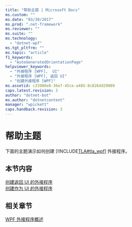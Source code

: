 ```yaml
---
title: "帮助主题 | Microsoft Docs"
ms.custom: ""
ms.date: "03/30/2017"
ms.prod: ".net-framework"
ms.reviewer: ""
ms.suite: ""
ms.technology: 
  - "dotnet-wpf"
ms.tgt_pltfrm: ""
ms.topic: "article"
f1_keywords: 
  - "AutoGeneratedOrientationPage"
helpviewer_keywords: 
  - "外接程序 [WPF],  UI"
  - "外接程序 [WPF], 返回 UI"
  - "创建外接程序 [WPF]"
ms.assetid: c33980e8-36e7-45ce-a485-8c826dd29009
caps.latest.revision: 3
author: "dotnet-bot"
ms.author: "dotnetcontent"
manager: "wpickett"
caps.handback.revision: 3
---
```

# 帮助主题
下面的主题演示如何创建 [!INCLUDE[TLA#tla_wpf](../../../../includes/tlasharptla-wpf-md.md)] 外接程序。  
  
## 本节内容  
 [创建返回 UI 的外接程序](../../../../docs/framework/wpf/app-development/how-to-create-an-add-in-that-returns-a-ui.md)  
 [创建作为 UI 的外接程序](../../../../docs/framework/wpf/app-development/how-to-create-an-add-in-that-is-a-ui.md)  
  
## 相关章节  
 [WPF 外接程序概述](../../../../docs/framework/wpf/app-development/wpf-add-ins-overview.md)